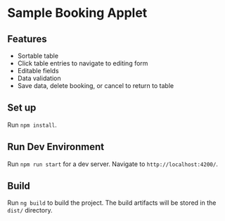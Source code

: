 # Sample Booking Applet

## Features

- Sortable table
- Click table entries to navigate to editing form
- Editable fields
- Data validation
- Save data, delete booking, or cancel to return to table

## Set up

Run `npm install`.

## Run Dev Environment

Run `npm run start` for a dev server.
Navigate to `http://localhost:4200/`.

## Build

Run `ng build` to build the project. The build artifacts will be stored in the `dist/` directory.
